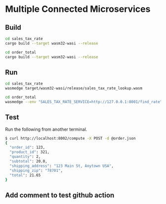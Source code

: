 # Multiple Connected Microservices

## Build

```bash
cd sales_tax_rate
cargo build --target wasm32-wasi --release

cd order_total
cargo build --target wasm32-wasi --release
```

## Run

```bash
cd sales_tax_rate
wasmedge target/wasm32-wasi/release/sales_tax_rate_lookup.wasm

cd order_total
wasmedge --env "SALES_TAX_RATE_SERVICE=http://127.0.0.1:8001/find_rate" target/wasm32-wasi/release/order_total.wasm
```

## Test

Run the following from another terminal.

```bash
$ curl http://localhost:8002/compute -X POST -d @order.json
{
  "order_id": 123,
  "product_id": 321,
  "quantity": 2,
  "subtotal": 20.0,
  "shipping_address": "123 Main St, Anytown USA",
  "shipping_zip": "78701",
  "total": 21.65
}
```

## Add comment to test github action
